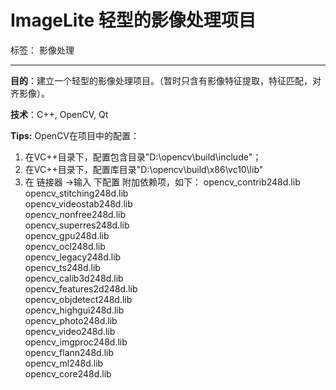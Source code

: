 # ImageLite 轻型的影像处理项目

标签： 影像处理 

---

**目的**：建立一个轻型的影像处理项目。（暂时只含有影像特征提取，特征匹配，对齐影像）。

**技术**：C++, OpenCV, Qt


**Tips:**
OpenCV在项目中的配置：

 1. 在VC++目录下，配置包含目录"D:\opencv\build\include"；
 2. 在VC++目录下，配置库目录"D:\opencv\build\x86\vc10\lib"
 3. 在 链接器 ->输入 下配置 附加依赖项，如下：
    opencv_contrib248d.lib   
    opencv_stitching248d.lib   
    opencv_videostab248d.lib   
    opencv_nonfree248d.lib   
    opencv_superres248d.lib   
    opencv_gpu248d.lib   
    opencv_ocl248d.lib   
    opencv_legacy248d.lib   
    opencv_ts248d.lib   
    opencv_calib3d248d.lib   
    opencv_features2d248d.lib   
    opencv_objdetect248d.lib   
    opencv_highgui248d.lib   
    opencv_photo248d.lib   
    opencv_video248d.lib   
    opencv_imgproc248d.lib   
    opencv_flann248d.lib   
    opencv_ml248d.lib   
    opencv_core248d.lib   
